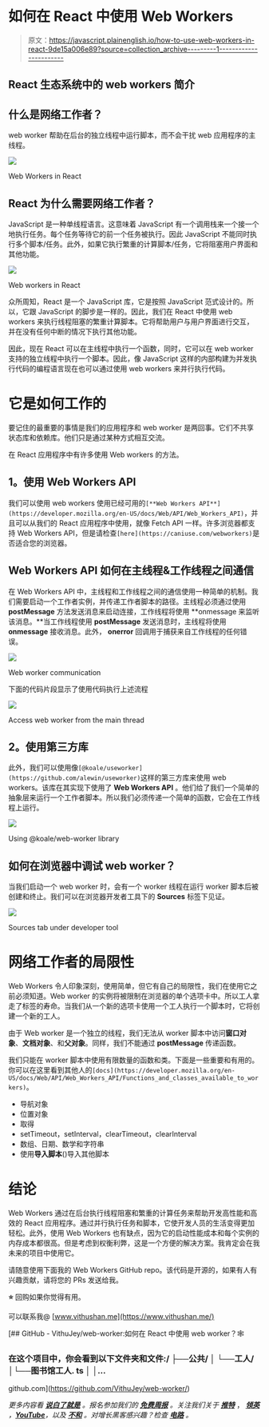 # 如何在 React 中使用 Web Workers

> 原文：<https://javascript.plainenglish.io/how-to-use-web-workers-in-react-9de15a006e89?source=collection_archive---------1----------------------->

## React 生态系统中的 web workers 简介

## **什么是网络工作者？**

web worker 帮助在后台的独立线程中运行脚本，而不会干扰 web 应用程序的主线程。

![](img/94f375bad6e3c97b2ece2155a3f1054f.png)

Web Workers in React

## **React 为什么需要网络工作者？**

JavaScript 是一种单线程语言。这意味着 JavaScript 有一个调用栈来一个接一个地执行任务。每个任务等待它的前一个任务被执行。因此 JavaScript 不能同时执行多个脚本/任务。此外，如果它执行繁重的计算脚本/任务，它将阻塞用户界面和其他功能。

![](img/d60d9abcd60e7ca2595b881081404145.png)

Web workers in React

众所周知，React 是一个 JavaScript 库，它是按照 JavaScript 范式设计的。所以，它跟 JavaScript 的脚步是一样的。因此，我们在 React 中使用 web workers 来执行线程阻塞的繁重计算脚本。它将帮助用户与用户界面进行交互，并在没有任何中断的情况下执行其他功能。

因此，现在 React 可以在主线程中执行一个函数，同时，它可以在 web worker 支持的独立线程中执行一个脚本。因此，像 JavaScript 这样的内部构建为并发执行代码的编程语言现在也可以通过使用 web workers 来并行执行代码。

# 它是如何工作的

要记住的最重要的事情是我们的应用程序和 web worker 是两回事。它们不共享状态库和依赖库。他们只是通过某种方式相互交流。

在 React 应用程序中有许多使用 Web workers 的方法。

## **1。使用 Web Workers API**

我们可以使用 web workers 使用已经可用的`[**Web Workers API**](https://developer.mozilla.org/en-US/docs/Web/API/Web_Workers_API)`，并且可以从我们的 React 应用程序中使用，就像 Fetch API 一样。许多浏览器都支持 Web Workers API，但是请检查`[here](https://caniuse.com/webworkers)`是否适合您的浏览器。

## **Web Workers API 如何在主线程&工作线程**之间通信

在 Web Workers API 中，主线程和工作线程之间的通信使用一种简单的机制。我们需要启动一个工作者实例，并传递工作者脚本的路径。主线程必须通过使用 **postMessage** 方法发送消息来启动连接，工作线程将使用 **onmessage 来监听该消息。**当工作线程使用 **postMessage** 发送消息时，主线程将使用 **onmessage** 接收消息。此外， **onerror** 回调用于捕获来自工作线程的任何错误。

![](img/a1fc423528a5c723a9d1062b155e1ac2.png)

Web worker communication

下面的代码片段显示了使用代码执行上述流程

![](img/5c457aaedbde50d347ca129fdcbb2344.png)

Access web worker from the main thread

## **2。使用第三方库**

此外，我们可以使用像`[@koale/useworker](https://github.com/alewin/useworker)`这样的第三方库来使用 web workers。该库在其实现下使用了 **Web Workers API** 。他们给了我们一个简单的抽象层来运行一个工作者脚本。所以我们必须传递一个简单的函数，它会在工作线程上运行。

![](img/35d0c69e965cd4f65352458ad5cf65df.png)

Using @koale/web-worker library

## 如何在浏览器中调试 web worker？

当我们启动一个 web worker 时，会有一个 worker 线程在运行 worker 脚本后被创建和终止。我们可以在浏览器开发者工具下的 **Sources** 标签下见证。

![](img/74f6cae6c3c3b32d6359926057c31722.png)

Sources tab under developer tool

# 网络工作者的局限性

Web Workers 令人印象深刻，使用简单，但它有自己的局限性，我们在使用它之前必须知道。Web worker 的实例将被限制在浏览器的单个选项卡中。所以工人拿走了标签的寿命。当我们从一个新的选项卡使用一个工人执行一个脚本时，它将创建一个新的工人。

由于 Web worker 是一个独立的线程，我们无法从 worker 脚本中访问**窗口对象**、**文档对象**、和**父对象**。同样，我们不能通过 **postMessage** 传递函数。

我们只能在 worker 脚本中使用有限数量的函数和类。下面是一些重要和有用的。你可以在这里看到其他人的`[docs](https://developer.mozilla.org/en-US/docs/Web/API/Web_Workers_API/Functions_and_classes_available_to_workers)`。

*   导航对象
*   位置对象
*   取得
*   setTimeout，setInterval，clearTimeout，clearInterval
*   数组、日期、数学和字符串
*   使用**导入脚本**()导入其他脚本

# 结论

Web Workers 通过在后台执行线程阻塞和繁重的计算任务来帮助开发高性能和高效的 React 应用程序。通过并行执行任务和脚本，它使开发人员的生活变得更加轻松。此外，使用 Web Workers 也有缺点，因为它的启动性能成本和每个实例的内存成本都很高。但是考虑到权衡利弊，这是一个方便的解决方案。我肯定会在我未来的项目中使用它。

请随意使用下面我的 Web Workers GitHub repo。该代码是开源的，如果有人有兴趣贡献，请将您的 PRs 发送给我。

**⭐️** 回购如果你觉得有用。

可以联系我@ [www.vithushan.me](https://www.vithushan.me/)

[](https://github.com/VithuJey/web-worker/) [## GitHub - VithuJey/web-worker:如何在 React 中使用 web worker？🕸

### 在这个项目中，你会看到以下文件夹和文件:/ ├──公共/ │ └──工人/│└──图书馆工人. ts │ │…

github.com](https://github.com/VithuJey/web-worker/) 

*更多内容看* [***说白了就是***](https://plainenglish.io/) *。报名参加我们的* [***免费周报***](http://newsletter.plainenglish.io/) *。关注我们关于* [***推特***](https://twitter.com/inPlainEngHQ) ， [***领英***](https://www.linkedin.com/company/inplainenglish/) *，*[***YouTube***](https://www.youtube.com/channel/UCtipWUghju290NWcn8jhyAw)*，以及* [***不和***](https://discord.gg/GtDtUAvyhW) *。对增长黑客感兴趣？检查* [***电路***](https://circuit.ooo/) *。*